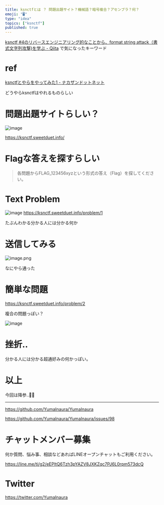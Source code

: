 ```yaml
---
title: ksnctfとは ？ 問題出題サイト？機械語？暗号複合？アセンブラ？何？
emoji: "🖥"
type: "idea"
topics: ["ksnctf"]
published: true
---
```


[ksnctf #4のリバースエンジニアリング的なことから、format string attack（書式文字列攻撃)を学ぶ - Qiita](https://qiita.com/developer-kikikaikai/items/8b4ae10785badb935dd9) で気になったキーワード


# ref

[ksnctfとやらをやってみた1 - ナカザンドットネット](https://blog.nkzn.info/entry/2012/05/31/020855)

どうやらksnctfはやれるものらしい

# 問題出題サイトらしい？

![image](https://user-images.githubusercontent.com/13635059/50555898-d1fcf100-0d15-11e9-845b-f0deb74d8441.png)

https://ksnctf.sweetduet.info/

# Flagな答えを探すらしい

> 各問題からFLAG_123456xyzという形式の答え（Flag）を探してください。 

# Text Problem

![image](https://user-images.githubusercontent.com/13635059/50555910-01136280-0d16-11e9-862c-cb2e71f348e9.png)
https://ksnctf.sweetduet.info/problem/1

たぶんわかる分かる人には分かる何か

# 送信してみる

![image.png](https://qiita-image-store.s3.amazonaws.com/0/89618/dae87285-e35c-faad-5e19-8db7137e3c09.png)


なにやら通った

# 簡単な問題

https://ksnctf.sweetduet.info/problem/2

複合の問題っぽい？

![image](https://user-images.githubusercontent.com/13635059/50555932-3e77f000-0d16-11e9-9f81-5d23765de3a6.png)

# 挫折‥

分かる人には分かる超通好みの何かっぽい。

# 以上

今回は降参‥🙇‍♂️

---

https://github.com/YumaInaura/YumaInaura

https://github.com/YumaInaura/YumaInaura/issues/98








<!-- Update From Qiita API -->

# チャットメンバー募集


何か質問、悩み事、相談などあればLINEオープンチャットもご利用ください。

https://line.me/ti/g2/eEPltQ6Tzh3pYAZV8JXKZqc7PJ6L0rpm573dcQ





# Twitter


https://twitter.com/YumaInaura


<!-- Update From Qiita API -->


